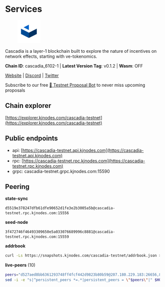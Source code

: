 # Services

<figure><img src="https://raw.githubusercontent.com/kj89/cosmos-images/main/logos/cascadia.png" alt=""><figcaption></figcaption></figure>

Cascadia is a layer-1 blockchain built to explore the  nature of incentives on network effects, starting  with ve-tokenomics.

**Chain ID**: cascadia_6102-1 | **Latest Version Tag**: v0.1.2 | **Wasm**: OFF

[Website](https://www.cascadia.foundation) | [Discord](https://discord.gg/cascadia) | [Twitter](https://twitter.com/CascadiaSystems)



Subscribe to our free [🤖 Testnet Proposal Bot](https://t.me/kjnodes_testnet_proposal_bot) to never miss upcoming proposals


## Chain explorer
[https://explorer.kjnodes.com/cascadia-testnet](https://explorer.kjnodes.com/cascadia-testnet)

## Public endpoints

* api: [https://cascadia-testnet.api.kjnodes.com](https://cascadia-testnet.api.kjnodes.com)
* rpc: [https://cascadia-testnet.rpc.kjnodes.com](https://cascadia-testnet.rpc.kjnodes.com)
* grpc: cascadia-testnet.grpc.kjnodes.com:15590

## Peering

**state-sync**

```text
d5519e378247dfb61dfe90652d1fe3e2b3005a5b@cascadia-testnet.rpc.kjnodes.com:15556
```

**seed-node**

```text
3f472746f46493309650e5a033076689996c8881@cascadia-testnet.rpc.kjnodes.com:15559
```

**addrbook**
```bash
curl -Ls https://snapshots.kjnodes.com/cascadia-testnet/addrbook.json > $HOME/.cascadiad/config/addrbook.json
```

**live-peers** (10)
```bash
peers="d527aed8bb6361293748ff4fcf442d9823b80b59@207.180.229.183:26656,85b0fba108b64481b025262c1fea99d32037654b@75.119.147.244:26656,2f0f98db7eb4addb2895085962c70f1fde29f80d@217.76.50.195:26656,e4f58a1478a79cdd43564a851f2398f657050aa8@135.181.250.24:26656,7d1cc3e1d9c5f146528dde80dda9336ec703a1b3@65.109.135.114:18656,77f241dc899638b011dd7448ca7897879cb590e4@195.3.220.22:11656,e10667304e9a3ccdc8139e49f4e3fad7d1f9f454@89.117.51.248:18656,5d563f5d882904f89b929fde2d1cf2342c8cba7c@185.209.223.64:36656,fd92709f34b393b01b329c11dc0c41c7c4a2fcef@65.21.200.54:38656,d5519e378247dfb61dfe90652d1fe3e2b3005a5b@65.109.68.190:15556"
sed -i -e "s|^persistent_peers *=.*|persistent_peers = \"$peers\"|" $HOME/.cascadiad/config/config.toml
```
